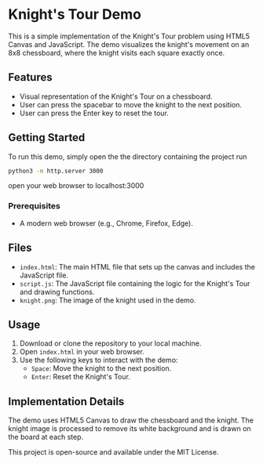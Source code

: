 
# Knight's Tour Demo

This is a simple implementation of the Knight's Tour problem using HTML5 Canvas and JavaScript. The demo visualizes the knight's movement on an 8x8 chessboard, where the knight visits each square exactly once.

## Features

- Visual representation of the Knight's Tour on a chessboard.
- User can press the spacebar to move the knight to the next position.
- User can press the Enter key to reset the tour.

## Getting Started

To run this demo, simply open the the directory containing the project
run
```bash
python3 -m http.server 3000
```
open your web browser to localhost:3000


### Prerequisites

- A modern web browser (e.g., Chrome, Firefox, Edge).

## Files

- `index.html`: The main HTML file that sets up the canvas and includes the JavaScript file.
- `script.js`: The JavaScript file containing the logic for the Knight's Tour and drawing functions.
- `knight.png`: The image of the knight used in the demo.

## Usage

1. Download or clone the repository to your local machine.
2. Open `index.html` in your web browser.
3. Use the following keys to interact with the demo:
   - `Space`: Move the knight to the next position.
   - `Enter`: Reset the Knight's Tour.

## Implementation Details

The demo uses HTML5 Canvas to draw the chessboard and the knight. The knight image is processed to remove its white background and is drawn on the board at each step.


This project is open-source and available under the MIT License.
